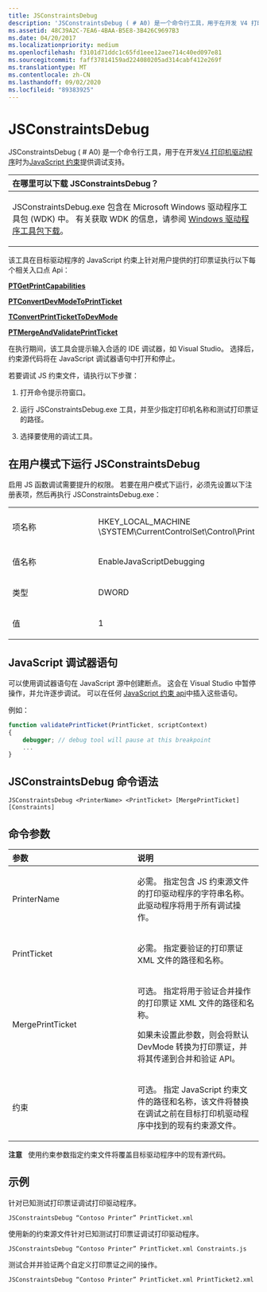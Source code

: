 ```yaml
---
title: JSConstraintsDebug
description: 'JSConstraintsDebug ( # A0) 是一个命令行工具，用于在开发 V4 打印机驱动程序时为 JavaScript 约束提供调试支持。'
ms.assetid: 48C39A2C-7EA6-4BAA-B5E8-3B426C9697B3
ms.date: 04/20/2017
ms.localizationpriority: medium
ms.openlocfilehash: f3101d71ddc1c65fd1eee12aee714c40ed097e81
ms.sourcegitcommit: faff37814159ad224080205ad314cabf412e269f
ms.translationtype: MT
ms.contentlocale: zh-CN
ms.lasthandoff: 09/02/2020
ms.locfileid: "89383925"
---
```

# <a name="jsconstraintsdebug"></a>JSConstraintsDebug


JSConstraintsDebug ( # A0) 是一个命令行工具，用于在开发[V4 打印机驱动程序](../print/v4-printer-driver.md)时为[JavaScript 约束](../print/javascript-constraints.md)提供调试支持。

<table>
<colgroup>
<col width="100%" />
</colgroup>
<thead>
<tr class="header">
<th align="left">在哪里可以下载 JSConstraintsDebug？</th>
</tr>
</thead>
<tbody>
<tr class="odd">
<td align="left"><p>JSConstraintsDebug.exe 包含在 Microsoft Windows 驱动程序工具包 (WDK) 中。 有关获取 WDK 的信息，请参阅 <a href="https://docs.microsoft.com/windows-hardware/drivers/download-the-wdk" data-raw-source="[Windows Driver Kit downloads](../download-the-wdk.md)">Windows 驱动程序工具包下载</a>。</p></td>
</tr>
</tbody>
</table>

 

该工具在目标驱动程序的 JavaScript 约束上针对用户提供的打印票证执行以下每个相关入口点 Api：

[**PTGetPrintCapabilities**](/windows/desktop/api/prntvpt/nf-prntvpt-ptgetprintcapabilities)

[**PTConvertDevModeToPrintTicket**](/windows/desktop/api/prntvpt/nf-prntvpt-ptconvertdevmodetoprintticket)

[**TConvertPrintTicketToDevMode**](/windows/desktop/api/prntvpt/nf-prntvpt-ptconvertprinttickettodevmode)

[**PTMergeAndValidatePrintTicket**](/windows/desktop/api/prntvpt/nf-prntvpt-ptmergeandvalidateprintticket)

在执行期间，该工具会提示输入合适的 IDE 调试器，如 Visual Studio。 选择后，约束源代码将在 JavaScript 调试器语句中打开和停止。

若要调试 JS 约束文件，请执行以下步骤：

1.  打开命令提示符窗口。

2.  运行 JSConstraintsDebug.exe 工具，并至少指定打印机名称和测试打印票证的路径。

3.  选择要使用的调试工具。

## <a name="span-idrunning_jsconstraintsdebug_in_user_modespanspan-idrunning_jsconstraintsdebug_in_user_modespanspan-idrunning_jsconstraintsdebug_in_user_modespanrunning-jsconstraintsdebug-in-user-mode"></a><span id="Running_JSConstraintsDebug_in_user_mode"></span><span id="running_jsconstraintsdebug_in_user_mode"></span><span id="RUNNING_JSCONSTRAINTSDEBUG_IN_USER_MODE"></span>在用户模式下运行 JSConstraintsDebug


启用 JS 函数调试需要提升的权限。 若要在用户模式下运行，必须先设置以下注册表项，然后再执行 JSConstraintsDebug.exe：

<table>
<colgroup>
<col width="50%" />
<col width="50%" />
</colgroup>
<tbody>
<tr class="odd">
<td align="left"><p>项名称</p></td>
<td align="left"><p>HKEY_LOCAL_MACHINE \SYSTEM\CurrentControlSet\Control\Print</p></td>
</tr>
<tr class="even">
<td align="left"><p>值名称</p></td>
<td align="left"><p>EnableJavaScriptDebugging</p></td>
</tr>
<tr class="odd">
<td align="left"><p>类型</p></td>
<td align="left"><p>DWORD</p></td>
</tr>
<tr class="even">
<td align="left"><p>值</p></td>
<td align="left"><p>1</p></td>
</tr>
</tbody>
</table>

 

## <a name="span-idjavascript_debugger_statementsspanspan-idjavascript_debugger_statementsspanspan-idjavascript_debugger_statementsspanjavascript-debugger-statements"></a><span id="JavaScript_debugger_statements"></span><span id="javascript_debugger_statements"></span><span id="JAVASCRIPT_DEBUGGER_STATEMENTS"></span>JavaScript 调试器语句


可以使用调试器语句在 JavaScript 源中创建断点。 这会在 Visual Studio 中暂停操作，并允许逐步调试。 可以在任何 [JavaScript 约束 api](../print/javascript-constraints.md)中插入这些语句。

例如：

```JavaScript
function validatePrintTicket(PrintTicket, scriptContext)
{
    debugger; // debug tool will pause at this breakpoint
    ...
}
```

## <a name="span-idjsconstraintsdebug_command_syntaxspanspan-idjsconstraintsdebug_command_syntaxspanspan-idjsconstraintsdebug_command_syntaxspanjsconstraintsdebug-command-syntax"></a><span id="JSConstraintsDebug_Command_Syntax"></span><span id="jsconstraintsdebug_command_syntax"></span><span id="JSCONSTRAINTSDEBUG_COMMAND_SYNTAX"></span>JSConstraintsDebug 命令语法


```
JSConstraintsDebug <PrinterName> <PrintTicket> [MergePrintTicket] [Constraints]
```

## <a name="span-idcommand_parametersspanspan-idcommand_parametersspanspan-idcommand_parametersspancommand-parameters"></a><span id="Command_parameters"></span><span id="command_parameters"></span><span id="COMMAND_PARAMETERS"></span>命令参数


<table>
<colgroup>
<col width="50%" />
<col width="50%" />
</colgroup>
<thead>
<tr class="header">
<th align="left">参数</th>
<th align="left">说明</th>
</tr>
</thead>
<tbody>
<tr class="odd">
<td align="left"><p><span id="PrinterName"></span><span id="printername"></span><span id="PRINTERNAME"></span>PrinterName</p></td>
<td align="left"><p>必需。 指定包含 JS 约束源文件的打印驱动程序的字符串名称。 此驱动程序将用于所有调试操作。</p></td>
</tr>
<tr class="even">
<td align="left"><p><span id="PrintTicket"></span><span id="printticket"></span><span id="PRINTTICKET"></span>PrintTicket</p></td>
<td align="left"><p>必需。 指定要验证的打印票证 XML 文件的路径和名称。</p></td>
</tr>
<tr class="odd">
<td align="left"><p><span id="MergePrintTicket"></span><span id="mergeprintticket"></span><span id="MERGEPRINTTICKET"></span>MergePrintTicket</p></td>
<td align="left"><p>可选。 指定将用于验证合并操作的打印票证 XML 文件的路径和名称。</p>
<p>如果未设置此参数，则会将默认 DevMode 转换为打印票证，并将其传递到合并和验证 API。</p></td>
</tr>
<tr class="even">
<td align="left"><p><span id="Constraints"></span><span id="constraints"></span><span id="CONSTRAINTS"></span>约束</p></td>
<td align="left"><p>可选。 指定 JavaScript 约束文件的路径和名称，该文件将替换在调试之前在目标打印机驱动程序中找到的现有约束源文件。</p></td>
</tr>
</tbody>
</table>

 

**注意**   使用约束参数指定约束文件将覆盖目标驱动程序中的现有源代码。

 

## <a name="span-idexamplesspanspan-idexamplesspanspan-idexamplesspanexamples"></a><span id="Examples"></span><span id="examples"></span><span id="EXAMPLES"></span>示例


针对已知测试打印票证调试打印驱动程序。

```
JSConstraintsDebug “Contoso Printer” PrintTicket.xml
```

使用新的约束源文件针对已知测试打印票证调试打印驱动程序。

```
JSConstraintsDebug “Contoso Printer” PrintTicket.xml Constraints.js
```

测试合并并验证两个自定义打印票证之间的操作。

```
JSConstraintsDebug “Contoso Printer” PrintTicket.xml PrintTicket2.xml
```

 

